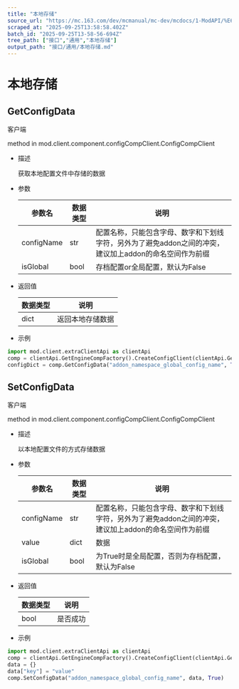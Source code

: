 ```yaml
---
title: "本地存储"
source_url: "https://mc.163.com/dev/mcmanual/mc-dev/mcdocs/1-ModAPI/%E6%8E%A5%E5%8F%A3/%E9%80%9A%E7%94%A8/%E6%9C%AC%E5%9C%B0%E5%AD%98%E5%82%A8.html"
scraped_at: "2025-09-25T13:58:58.402Z"
batch_id: "2025-09-25T13-58-56-694Z"
tree_path: ["接口","通用","本地存储"]
output_path: "接口/通用/本地存储.md"
---
```


#  本地存储

##  GetConfigData

客户端

method in mod.client.component.configCompClient.ConfigCompClient

*   描述
    
    获取本地配置文件中存储的数据
    
*   参数
    
    | 参数名 | 数据类型 | 说明 |
    | --- | --- | --- |
    | configName | str | 配置名称，只能包含字母、数字和下划线字符，另外为了避免addon之间的冲突，建议加上addon的命名空间作为前缀 |
    | isGlobal | bool | 存档配置or全局配置，默认为False |
    
*   返回值
    
    | 数据类型 | 说明 |
    | --- | --- |
    | dict | 返回本地存储数据 |
    
*   示例
    

```python
import mod.client.extraClientApi as clientApi
comp = clientApi.GetEngineCompFactory().CreateConfigClient(clientApi.GetLevelId())
configDict = comp.GetConfigData("addon_namespace_global_config_name", True)

```

##  SetConfigData

客户端

method in mod.client.component.configCompClient.ConfigCompClient

*   描述
    
    以本地配置文件的方式存储数据
    
*   参数
    
    | 参数名 | 数据类型 | 说明 |
    | --- | --- | --- |
    | configName | str | 配置名称，只能包含字母、数字和下划线字符，另外为了避免addon之间的冲突，建议加上addon的命名空间作为前缀 |
    | value | dict | 数据 |
    | isGlobal | bool | 为True时是全局配置，否则为存档配置，默认为False |
    
*   返回值
    
    | 数据类型 | 说明 |
    | --- | --- |
    | bool | 是否成功 |
    
*   示例
    

```python
import mod.client.extraClientApi as clientApi
comp = clientApi.GetEngineCompFactory().CreateConfigClient(clientApi.GetLevelId())
data = {}
data["key"] = "value"
comp.SetConfigData("addon_namespace_global_config_name", data, True)

```